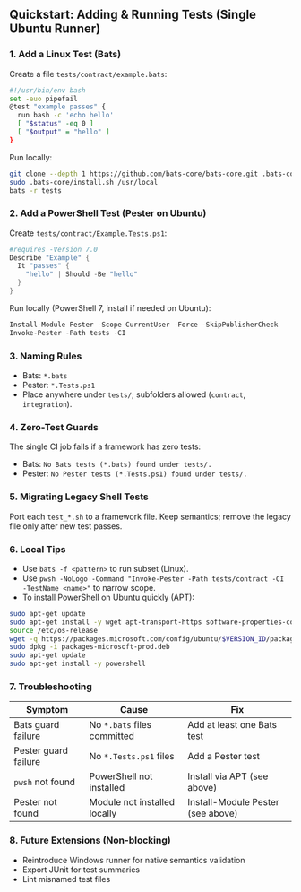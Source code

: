 ## Quickstart: Adding & Running Tests (Single Ubuntu Runner)

### 1. Add a Linux Test (Bats)
Create a file `tests/contract/example.bats`:
```bash
#!/usr/bin/env bash
set -euo pipefail
@test "example passes" {
  run bash -c 'echo hello'
  [ "$status" -eq 0 ]
  [ "$output" = "hello" ]
}
```

Run locally:
```bash
git clone --depth 1 https://github.com/bats-core/bats-core.git .bats-core
sudo .bats-core/install.sh /usr/local
bats -r tests
```

### 2. Add a PowerShell Test (Pester on Ubuntu)
Create `tests/contract/Example.Tests.ps1`:
```powershell
#requires -Version 7.0
Describe "Example" {
  It "passes" {
    "hello" | Should -Be "hello"
  }
}
```

Run locally (PowerShell 7, install if needed on Ubuntu):
```powershell
Install-Module Pester -Scope CurrentUser -Force -SkipPublisherCheck
Invoke-Pester -Path tests -CI
```

### 3. Naming Rules
- Bats: `*.bats`
- Pester: `*.Tests.ps1`
- Place anywhere under `tests/`; subfolders allowed (`contract`, `integration`).

### 4. Zero-Test Guards
The single CI job fails if a framework has zero tests:
- Bats: `No Bats tests (*.bats) found under tests/.`
- Pester: `No Pester tests (*.Tests.ps1) found under tests/.`

### 5. Migrating Legacy Shell Tests
Port each `test_*.sh` to a framework file. Keep semantics; remove the legacy file only after new test passes.

### 6. Local Tips
- Use `bats -f <pattern>` to run subset (Linux).
- Use `pwsh -NoLogo -Command "Invoke-Pester -Path tests/contract -CI -TestName <name>"` to narrow scope.
- To install PowerShell on Ubuntu quickly (APT):
```bash
sudo apt-get update
sudo apt-get install -y wget apt-transport-https software-properties-common
source /etc/os-release
wget -q https://packages.microsoft.com/config/ubuntu/$VERSION_ID/packages-microsoft-prod.deb
sudo dpkg -i packages-microsoft-prod.deb
sudo apt-get update
sudo apt-get install -y powershell
```

### 7. Troubleshooting
| Symptom | Cause | Fix |
|---------|-------|-----|
| Bats guard failure | No `*.bats` files committed | Add at least one Bats test |
| Pester guard failure | No `*.Tests.ps1` files | Add a Pester test |
| `pwsh` not found | PowerShell not installed | Install via APT (see above) |
| Pester not found | Module not installed locally | Install-Module Pester (see above) |

### 8. Future Extensions (Non-blocking)
- Reintroduce Windows runner for native semantics validation
- Export JUnit for test summaries
- Lint misnamed test files
